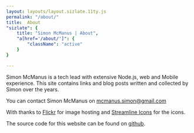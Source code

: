 ```yaml
---
layout: layouts/layout.sizlate.11ty.js
permalink: "/about/"
title:  About
"sizlate": {
    title: "Simon McManus | About",
    "a[href='/about/']": {
        "className": "active"
    }
}

---
```

<section class="contained">

    
Simon McManus is a tech lead with extensive Node.js, web and Mobile experience. This site contains links and blog posts written and collected by Simon over the years.



    
You can contact Simon McManus on <a href="mailto:mcmanus.simon@gmail.com">mcmanus.simon@gmail.com</a>


With thanks to <a href="http://flickr.com/">Flickr</a> for image hosting and <a href="https://streamlineicons.com/ux/">Streamline Icons</a> for the icons.


The source code for this website can be found on <a href="https://github.com/simonmcmanus/links">github</a>.
    
</section>
